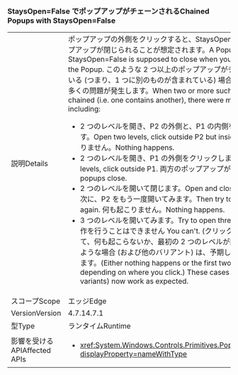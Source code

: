 ### <a name="chained-popups-with-staysopenfalse"></a><span data-ttu-id="c277b-101">StaysOpen=False でポップアップがチェーンされる</span><span class="sxs-lookup"><span data-stu-id="c277b-101">Chained Popups with StaysOpen=False</span></span>

|   |   |
|---|---|
|<span data-ttu-id="c277b-102">説明</span><span class="sxs-lookup"><span data-stu-id="c277b-102">Details</span></span>|<span data-ttu-id="c277b-103">ポップアップの外側をクリックすると、StaysOpen=False のポップアップが閉じられることが想定されます。</span><span class="sxs-lookup"><span data-stu-id="c277b-103">A Popup with StaysOpen=False is supposed to close when you click outside the Popup.</span></span> <span data-ttu-id="c277b-104">このような 2 つ以上のポップアップがチェーンされている (つまり、1 つに別のものが含まれている) 場合、次のような、多くの問題が発生します。</span><span class="sxs-lookup"><span data-stu-id="c277b-104">When two or more such Popups are chained (i.e. one contains another), there were many problems, including:</span></span><ul><li><span data-ttu-id="c277b-105">2 つのレベルを開き、P2 の外側と、P1 の内側をクリックします。</span><span class="sxs-lookup"><span data-stu-id="c277b-105">Open two levels, click outside P2 but inside P1.</span></span>  <span data-ttu-id="c277b-106">何も起こりません。</span><span class="sxs-lookup"><span data-stu-id="c277b-106">Nothing happens.</span></span></li><li><span data-ttu-id="c277b-107">2 つのレベルを開き、P1 の外側をクリックします。</span><span class="sxs-lookup"><span data-stu-id="c277b-107">Open two levels, click outside P1.</span></span>  <span data-ttu-id="c277b-108">両方のポップアップが閉じます。</span><span class="sxs-lookup"><span data-stu-id="c277b-108">Both popups close.</span></span></li><li><span data-ttu-id="c277b-109">2 つのレベルを開いて閉じます。</span><span class="sxs-lookup"><span data-stu-id="c277b-109">Open and close two levels.</span></span>  <span data-ttu-id="c277b-110">次に、P2 をもう一度開いてみます。</span><span class="sxs-lookup"><span data-stu-id="c277b-110">Then try to open P2 again.</span></span>  <span data-ttu-id="c277b-111">何も起こりません。</span><span class="sxs-lookup"><span data-stu-id="c277b-111">Nothing happens.</span></span></li><li><span data-ttu-id="c277b-112">3 つのレベルを開いてみます。</span><span class="sxs-lookup"><span data-stu-id="c277b-112">Try to open three levels.</span></span>  <span data-ttu-id="c277b-113">この操作を行うことはできません </span><span class="sxs-lookup"><span data-stu-id="c277b-113">You can't.</span></span>  <span data-ttu-id="c277b-114">(クリックする場所に応じて、何も起こらないか、最初の 2 つのレベルが閉じます)。このような場合 (および他のバリアント) は、予期したとおり動作します。</span><span class="sxs-lookup"><span data-stu-id="c277b-114">(Either nothing happens or the first two levels close, depending on where you click.) These cases (and other variants) now work as expected.</span></span></li></ul>|
|<span data-ttu-id="c277b-115">スコープ</span><span class="sxs-lookup"><span data-stu-id="c277b-115">Scope</span></span>|<span data-ttu-id="c277b-116">エッジ</span><span class="sxs-lookup"><span data-stu-id="c277b-116">Edge</span></span>|
|<span data-ttu-id="c277b-117">Version</span><span class="sxs-lookup"><span data-stu-id="c277b-117">Version</span></span>|<span data-ttu-id="c277b-118">4.7.1</span><span class="sxs-lookup"><span data-stu-id="c277b-118">4.7.1</span></span>|
|<span data-ttu-id="c277b-119">型</span><span class="sxs-lookup"><span data-stu-id="c277b-119">Type</span></span>|<span data-ttu-id="c277b-120">ランタイム</span><span class="sxs-lookup"><span data-stu-id="c277b-120">Runtime</span></span>|
|<span data-ttu-id="c277b-121">影響を受ける API</span><span class="sxs-lookup"><span data-stu-id="c277b-121">Affected APIs</span></span>|<ul><li><xref:System.Windows.Controls.Primitives.Popup.StaysOpen?displayProperty=nameWithType></li></ul>|

